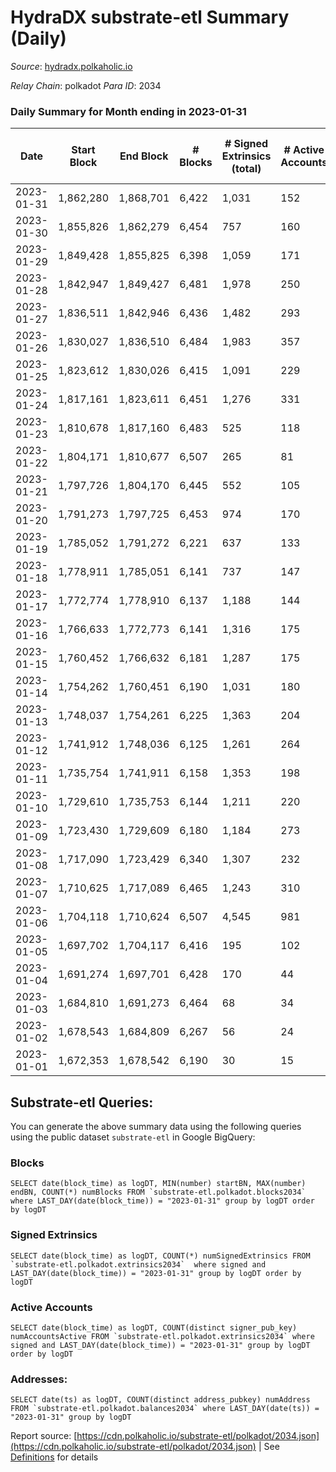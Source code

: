 # HydraDX substrate-etl Summary (Daily)

_Source_: [hydradx.polkaholic.io](https://hydradx.polkaholic.io)

*Relay Chain*: polkadot
*Para ID*: 2034



### Daily Summary for Month ending in 2023-01-31


| Date | Start Block | End Block | # Blocks | # Signed Extrinsics (total) | # Active Accounts | # Passive | # New | # Addresses with Balances | # Events | # Transfers | # XCM Transfers In | # XCM Transfers Out |
| ---- | ----------- | --------- | -------- | --------------------------- | ----------------- | --------- | ----- | ------------------------- | -------- | ----------- | ------------------ | ------------------- |
| 2023-01-31 | 1,862,280 | 1,868,701 | 6,422  | 1,031 | 152 |  |  | 23,205 | 32,284 | 1,595  | 61 ($84,178.43) | 58 ($37,585.45) |
| 2023-01-30 | 1,855,826 | 1,862,279 | 6,454  | 757 | 160 |  |  | 23,195 | 28,786 | 1,172  | 46 ($22,264.42) | 54 ($15,621.96) |
| 2023-01-29 | 1,849,428 | 1,855,825 | 6,398  | 1,059 | 171 |  |  | 23,182 | 32,477 | 1,665  | 69 ($65,517.05) | 66 ($68,034.87) |
| 2023-01-28 | 1,842,947 | 1,849,427 | 6,481  | 1,978 | 250 |  |  | 23,174 | 42,735 | 2,856  | 110 ($90,881.24) | 85 ($88,307.88) |
| 2023-01-27 | 1,836,511 | 1,842,946 | 6,436  | 1,482 | 293 |  |  | 23,136 | 35,958 | 1,935  | 94 ($50,038.16) | 67 ($58,964.01) |
| 2023-01-26 | 1,830,027 | 1,836,510 | 6,484  | 1,983 | 357 |  |  | 23,111 | 41,052 | 2,687  | 160 ($128,565.77) | 125 ($79,038.11) |
| 2023-01-25 | 1,823,612 | 1,830,026 | 6,415  | 1,091 | 229 |  |  | 23,079 | 32,171 | 1,361  | 89 ($57,070.88) | 67 ($31,517.70) |
| 2023-01-24 | 1,817,161 | 1,823,611 | 6,451  | 1,276 | 331 |  |  | 23,059 | 34,078 | 1,720  | 86 ($57,382.10) | 58 ($45,250.55) |
| 2023-01-23 | 1,810,678 | 1,817,160 | 6,483  | 525 | 118 |  |  | 23,038 | 26,156 | 784  | 30 ($11,694.93) | 33 ($9,829.94) |
| 2023-01-22 | 1,804,171 | 1,810,677 | 6,507  | 265 | 81 |  |  | 23,024 | 23,081 | 398  | 16 ($6,411.73) | 18 ($3,869.18) |
| 2023-01-21 | 1,797,726 | 1,804,170 | 6,445  | 552 | 105 |  |  | 23,022 | 26,372 | 849  | 28 ($5,442.42) | 36 ($92,613.78) |
| 2023-01-20 | 1,791,273 | 1,797,725 | 6,453  | 974 | 170 |  |  | 23,017 | 30,565 | 1,175  | 52 ($13,276.21) | 40 ($17,444.40) |
| 2023-01-19 | 1,785,052 | 1,791,272 | 6,221  | 637 | 133 |  |  | 23,006 | 26,363 | 861  | 35 ($12,692.98) | 21 ($24,230.93) |
| 2023-01-18 | 1,778,911 | 1,785,051 | 6,141  | 737 | 147 |  |  | 23,002 | 27,833 | 1,107  | 68 ($30,994.94) | 39 ($21,427.31) |
| 2023-01-17 | 1,772,774 | 1,778,910 | 6,137  | 1,188 | 144 |  |  | 22,991 | 33,444 | 1,879  | 84 ($29,549.61) | 44 ($55,996.00) |
| 2023-01-16 | 1,766,633 | 1,772,773 | 6,141  | 1,316 | 175 |  |  | 22,978 | 34,230 | 1,901  | 68 ($20,525.98) | 67 ($23,440.03) |
| 2023-01-15 | 1,760,452 | 1,766,632 | 6,181  | 1,287 | 175 |  |  | 22,952 | 34,431 | 1,931  | 58 ($56,153.93) | 62 ($25,257.71) |
| 2023-01-14 | 1,754,262 | 1,760,451 | 6,190  | 1,031 | 180 |  |  | 22,945 | 31,146 | 1,449  | 70 ($128,147.21) | 65 ($147,187.84) |
| 2023-01-13 | 1,748,037 | 1,754,261 | 6,225  | 1,363 | 204 |  |  | 22,933 | 34,461 | 1,806  | 74 ($50,342.22) | 69 ($49,927.03) |
| 2023-01-12 | 1,741,912 | 1,748,036 | 6,125  | 1,261 | 264 |  |  | 22,910 | 33,394 | 1,668  | 89 ($87,527.80) | 49 ($55,155.95) |
| 2023-01-11 | 1,735,754 | 1,741,911 | 6,158  | 1,353 | 198 |  |  | 22,895 | 32,470 | 1,718  | 87 ($65,716.58) | 51 ($41,278.91) |
| 2023-01-10 | 1,729,610 | 1,735,753 | 6,144  | 1,211 | 220 |  |  | 22,873 | 30,939 | 1,553  | 82 ($26,140.75) | 49 ($15,565.47) |
| 2023-01-09 | 1,723,430 | 1,729,609 | 6,180  | 1,184 | 273 |  |  | 22,855 | 30,887 | 1,418  | 119 ($79,009.73) | 78 ($29,735.94) |
| 2023-01-08 | 1,717,090 | 1,723,429 | 6,340  | 1,307 | 232 |  |  | 22,823 | 33,596 | 1,856  | 135 ($48,670.37) | 57 ($30,138.16) |
| 2023-01-07 | 1,710,625 | 1,717,089 | 6,465  | 1,243 | 310 |  |  | 22,789 | 33,405 | 1,605  | 159 ($59,292.45) | 106 ($26,991.92) |
| 2023-01-06 | 1,704,118 | 1,710,624 | 6,507  | 4,545 | 981 |  |  | 22,752 | 64,501 | 3,949  | 504 ($140,276.65) | 193 ($73,009.73) |
| 2023-01-05 | 1,697,702 | 1,704,117 | 6,416  | 195 | 102 |  |  | 22,602 | 21,239 | 59  | 10 ($51,110.88) | 1 ($115.70) |
| 2023-01-04 | 1,691,274 | 1,697,701 | 6,428  | 170 | 44 |  |  | 22,576 | 20,903 | 41  | 4 ($11.66) | 2 ($9.67) |
| 2023-01-03 | 1,684,810 | 1,691,273 | 6,464  | 68 | 34 |  |  | 22,566 | 20,298 | 21  | 10 ($5.62) | 1 ($5.17) |
| 2023-01-02 | 1,678,543 | 1,684,809 | 6,267  | 56 | 24 |  |  | 22,558 | 19,695 | 29  | 12 ($14.72) | 7 ($10.60) |
| 2023-01-01 | 1,672,353 | 1,678,542 | 6,190  | 30 | 15 |  |  | 22,547 | 19,191 | 11  | 9 ($17.97) | 10 ($12.47) |

## Substrate-etl Queries:
You can generate the above summary data using the following queries using the public dataset `substrate-etl` in Google BigQuery:


### Blocks
```
SELECT date(block_time) as logDT, MIN(number) startBN, MAX(number) endBN, COUNT(*) numBlocks FROM `substrate-etl.polkadot.blocks2034`  where LAST_DAY(date(block_time)) = "2023-01-31" group by logDT order by logDT
```


### Signed Extrinsics
```
SELECT date(block_time) as logDT, COUNT(*) numSignedExtrinsics FROM `substrate-etl.polkadot.extrinsics2034`  where signed and LAST_DAY(date(block_time)) = "2023-01-31" group by logDT order by logDT
```


### Active Accounts
```
SELECT date(block_time) as logDT, COUNT(distinct signer_pub_key) numAccountsActive FROM `substrate-etl.polkadot.extrinsics2034` where signed and LAST_DAY(date(block_time)) = "2023-01-31" group by logDT order by logDT
```


### Addresses:
```
SELECT date(ts) as logDT, COUNT(distinct address_pubkey) numAddress FROM `substrate-etl.polkadot.balances2034` where LAST_DAY(date(ts)) = "2023-01-31" group by logDT
```



Report source: [https://cdn.polkaholic.io/substrate-etl/polkadot/2034.json](https://cdn.polkaholic.io/substrate-etl/polkadot/2034.json) | See [Definitions](/DEFINITIONS.md) for details
